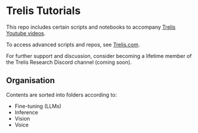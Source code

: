 # Trelis Tutorials

This repo includes certain scripts and notebooks to accompany [Trelis Youtube videos](https://youtube.com/@TrelisResearch).

To access advanced scripts and repos, see [Trelis.com](https://Trelis.com/About).

For further support and discussion, consider becoming a lifetime member of the Trelis Research Discord channel (coming soon).

## Organisation

Contents are sorted into folders according to:
- Fine-tuning (LLMs)
- Inference
- Vision
- Voice
